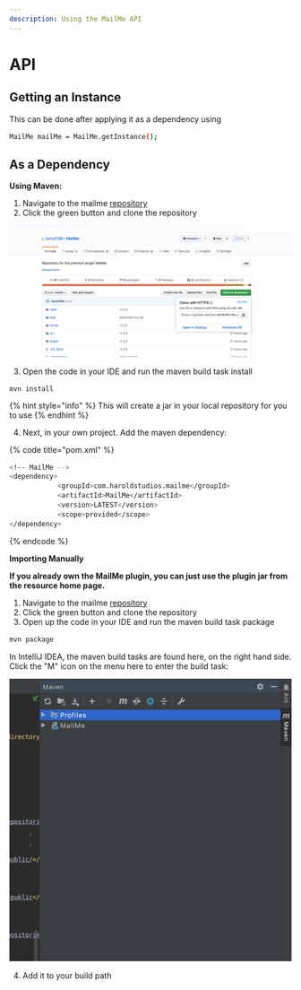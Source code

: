 ```yaml
---
description: Using the MailMe API
---
```


# API

## Getting an Instance

This can be done after applying it as a dependency using

```bash
MailMe mailMe = MailMe.getInstance();
```

## As a Dependency

**Using Maven:**

1. Navigate to the mailme [repository](https://github.com/harry0198/MailMe)
2. Click the green button and clone the repository

![Note: This is easier with the GitHub desktop app!](../../.gitbook/assets/screenshot-2020-04-05-at-14.05.10.png)

3. Open the code in your IDE and run the maven build task install

```
mvn install
```

{% hint style="info" %}
 This will create a jar in your local repository for you to use
{% endhint %}

4. Next, in your own project. Add the maven dependency:

{% code title="pom.xml" %}
```bash
<!-- MailMe -->
<dependency>
            <groupId>com.haroldstudios.mailme</groupId>
            <artifactId>MailMe</artifactId>
            <version>LATEST</version>
            <scope>provided</scope>
</dependency>
```
{% endcode %}

**Importing Manually**

**If you already own the MailMe plugin, you can just use the plugin jar from the resource home page.**

1. Navigate to the mailme [repository](https://github.com/harry0198/MailMe)
2. Click the green button and clone the repository
3. Open up the code in your IDE and run the maven build task package

```bash
mvn package
```

In IntelliJ IDEA, the maven build tasks are found here, on the right hand side. Click the "M" icon on the menu here to enter the build task:

![](../../.gitbook/assets/screenshot-2020-04-05-at-14.13.38.png)

4. Add it to your build path



